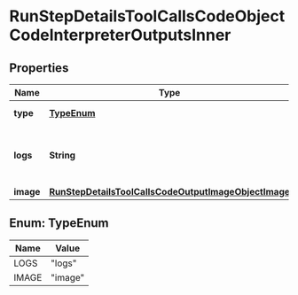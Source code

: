 

# RunStepDetailsToolCallsCodeObjectCodeInterpreterOutputsInner


## Properties

| Name | Type | Description | Notes |
|------------ | ------------- | ------------- | -------------|
|**type** | [**TypeEnum**](#TypeEnum) | Always &#x60;logs&#x60;. |  |
|**logs** | **String** | The text output from the Code Interpreter tool call. |  |
|**image** | [**RunStepDetailsToolCallsCodeOutputImageObjectImage**](RunStepDetailsToolCallsCodeOutputImageObjectImage.md) |  |  |



## Enum: TypeEnum

| Name | Value |
|---- | -----|
| LOGS | &quot;logs&quot; |
| IMAGE | &quot;image&quot; |



